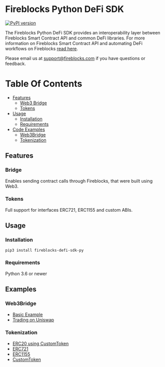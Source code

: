 # Fireblocks Python DeFi SDK
[![PyPI version](https://badge.fury.io/py/fireblocks-defi-sdk-py.svg)](https://badge.fury.io/py/fireblocks-defi-sdk-py)

The Fireblocks Python DeFi SDK provides an interoperability layer between Fireblocks Smart Contract API and common DeFi libraries.
For more information on Fireblocks Smart Contract API and automating DeFi workflows on Fireblocks [read here](https://support.fireblocks.io/hc/en-us/articles/360017709160-Fireblocks-Smart-Contract-API).

Please email us at support@fireblocks.com if you have questions or feedback.
# Table Of Contents
- [Features](#Features)
  - [Web3 Bridge](#Bridge)
  - [Tokens](#Tokens)
- [Usage](#Usage)
  - [Installation](#Installation)
  - [Requirements](#Requirements)
- [Code Examples](#Examples)
  - [Web3Bridge](#Web3Bridge)
  - [Tokenization](#Tokenization)

## Features
### Bridge
Enables sending contract calls through Fireblocks, that were built using Web3.

### Tokens
Full support for interfaces ERC721, ERC1155 and custom ABIs.

## Usage
### Installation
`pip3 install fireblocks-defi-sdk-py`

### Requirements
Python 3.6 or newer

## Examples
### Web3Bridge
* [Basic Example](fireblocks_defi_sdk_py/examples/basic_example.py)
* [Trading on Uniswap](fireblocks_defi_sdk_py/examples/uniswap_example.py)

### Tokenization
* [ERC20 using CustomToken](fireblocks_defi_sdk_py/tokenization/examples/erc20_example.py)
* [ERC721](fireblocks_defi_sdk_py/tokenization/examples/nft_example.py)
* [ERC1155](fireblocks_defi_sdk_py/tokenization/examples/multi_token_example.py)
* [CustomToken](fireblocks_defi_sdk_py/tokenization/examples/custom_token_example.py)
